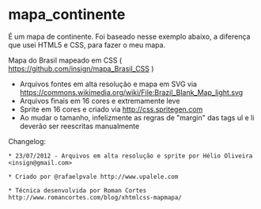 # mapa_continente
É um mapa de continente. Foi baseado nesse exemplo abaixo, a diferença que usei HTML5 e CSS, para fazer o meu mapa. 


Mapa do Brasil mapeado em CSS ( https://github.com/insign/mapa_Brasil_CSS )
- Arquivos fontes em alta resolução e mapa em SVG via https://commons.wikimedia.org/wiki/File:Brazil_Blank_Map_light.svg
- Arquivos finais em 16 cores e extremamente leve
- Sprite em 16 cores e criado via http://css.spritegen.com
- Ao mudar o tamanho, infelizmente as regras de "margin" das tags ul e li deverão ser reescritas manualmente

Changelog:

	* 23/07/2012 - Arquivos em alta resolução e sprite por Hélio Oliveira <insign@gmail.com>

    * Criado por @rafaelpvale http://www.upalele.com

    * Técnica desenvolvida por Roman Cortes
    http://www.romancortes.com/blog/xhtmlcss-mapmapa/
